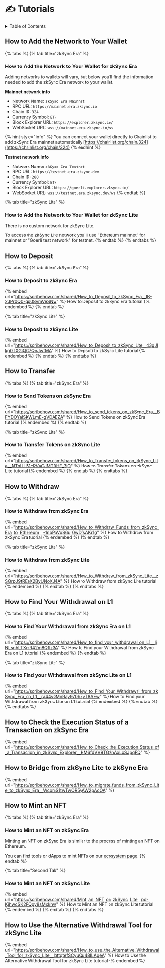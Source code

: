 # ✍ Tutorials

<details>

<summary>Table of Contents</summary>

* [How to Add the Network to Your Wallet](tutorials.md#how-to-add-the-network-to-your-wallet)
* [How to Deposit](tutorials.md#how-to-deposit)
* [How to Transfer](tutorials.md#how-to-transfer)
* [How to Withdraw](tutorials.md#how-to-withdraw)
* [How to Find your Withdrawal on L1](tutorials.md#how-to-find-your-withdrawal-on-l1)
* [How to Check the Execution Status of a Transaction on zkSync Era](tutorials.md#how-to-check-the-execution-status-of-a-transaction-on-zksync-era)
* [How to Bridge from zkSync Lite to zkSync Era](tutorials.md#how-to-bridge-funds-from-zksync-lite-to-zksync-era)
* [How to Mint an NFT](tutorials.md#how-to-mint-an-nft)
* [How to Use the Alternative Withdrawal Tool for zkSync Lite](tutorials.md#how-to-use-the-alternative-withdrawal-tool-for-zksync-lite)

</details>

## How to Add the Network to Your Wallet

{% tabs %}
{% tab title="zkSync Era" %}
### How to Add the Network to Your Wallet for zkSync Era

Adding networks to wallets will vary, but below you'll find the information needed to add the zkSync Era network to your wallet.

**Mainnet network info**

* Network Name: `zkSync Era Mainnet`
* RPC URL: `https://mainnet.era.zksync.io`
* Chain ID: `324`
* Currency Symbol: `ETH`
* Block Explorer URL: `https://explorer.zksync.io/`
* WebSocket URL: `wss://mainnet.era.zksync.io/ws`

{% hint style="info" %}
You can connect your wallet directly to Chainlist to add zkSync Era mainnet automatically [https://chainlist.org/chain/324](https://chainlist.org/chain/324)
{% endhint %}

**Testnet network info**

* Network Name: `zkSync Era Testnet`
* RPC URL: `https://testnet.era.zksync.dev`
* Chain ID: `280`
* Currency Symbol: `ETH`
* Block Explorer URL: `https://goerli.explorer.zksync.io/`
* WebSocket URL: `wss://testnet.era.zksync.dev/ws`
{% endtab %}

{% tab title="zkSync Lite" %}
### How to Add the Network to Your Wallet for zkSync Lite

There is no custom network for zkSync Lite.&#x20;

To access the zkSync Lite network you'll use "Ethereum mainnet" for mainnet or "Goerli test network" for testnet.
{% endtab %}
{% endtabs %}

## How to Deposit

{% tabs %}
{% tab title="zkSync Era" %}
### How to Deposit to zkSync Era

{% embed url="https://scribehow.com/shared/How_to_Deposit_to_zkSync_Era__IB-2JPr0Q0-gp08vmVeSNw" %}
How to Deposit to zkSync Era tutorial
{% endembed %}
{% endtab %}

{% tab title="zkSync Lite" %}
### How to Deposit to zkSync Lite

{% embed url="https://scribehow.com/shared/How_to_Deposit_to_zkSync_Lite__43gJIkg0TXGiQG7QnJwfMA" %}
How to Depsoti to zkSync Lite tutorial
{% endembed %}
{% endtab %}
{% endtabs %}

## How to Transfer

{% tabs %}
{% tab title="zkSync Era" %}
### How to Send Tokens on zkSync Era

{% embed url="https://scribehow.com/shared/How_to_send_tokens_on_zkSync_Era__BFYDOYalSKWLmE-gVDAEZA" %}
How to Send Tokens on zkSync Era tutorial
{% endembed %}
{% endtab %}

{% tab title="zkSync Lite" %}
### How to Transfer Tokens on zkSync Lite

{% embed url="https://scribehow.com/shared/How_to_Transfer_tokens_on_zkSync_Lite__NTnUU51cRVaCJMTDHF_7jQ" %}
How to Transfer Tokens on zkSync Lite tutorial
{% endembed %}
{% endtab %}
{% endtabs %}



## How to Withdraw

{% tabs %}
{% tab title="zkSync Era" %}
### How to Withdraw from zkSync Era

{% embed url="https://scribehow.com/shared/How_to_Withdraw_Funds_from_zkSync_Era_to_Ethereum__-1nbPpVqS6u_0wDfsAKr1g" %}
How to Withdraw from zkSync Era tuorial
{% endembed %}
{% endtab %}

{% tab title="zkSync Lite" %}
### How to Withdraw from zkSync Lite

{% embed url="https://scribehow.com/shared/How_to_Withdraw_from_zkSync_Lite__zSQrpJ9tREeX2ByUNoXJ4A" %}
How to Withdraw from zkSync Lite tutorial
{% endembed %}
{% endtab %}
{% endtabs %}



## How to Find Your Withdrawal on L1

{% tabs %}
{% tab title="zkSync Era" %}
### How to Find Your Withdrawal from zkSync Era on L1

{% embed url="https://scribehow.com/shared/How_to_find_your_withdrawal_on_L1__IjNLsnhLTXmR42m8Qflz3A" %}
How to Find your Withdrawal from zkSync Era on L1 tutorial
{% endembed %}
{% endtab %}

{% tab title="zkSync Lite" %}
### How to Find your Withdrawal from zkSync Lite on L1

{% embed url="https://scribehow.com/shared/How_to_Find_Your_Withdrawal_from_zkSync_Era_on_L1__ra44v0MnRay970hZyT8AEw" %}
How to Find your Withdrawal from zkSync Lite on L1 tutorial
{% endembed %}
{% endtab %}
{% endtabs %}

## How to Check the Execution Status of a Transaction on zkSync Era

{% embed url="https://scribehow.com/shared/How_to_Check_the_Execution_Status_of_a_Transaction_in_zkSync_Explorer__HM6fdVV9TG2nAxLxSJpqRQ" %}

## How to Bridge from zkSync Lite to zkSync Era

{% embed url="https://scribehow.com/shared/How_to_migrate_funds_from_zkSync_Lite_to_zkSync_Era__WcomS1twTwOR5yAW2pAcOA" %}

## How to Mint an NFT

{% tabs %}
{% tab title="zkSync Era" %}
### How to Mint an NFT on zkSync Era

Minting an NFT on zkSync Era is similar to the process of minting an NFT on Ethereum.&#x20;

You can find tools or dApps to mint NFTs on our [ecosystem page](https://ecosystem.zksync.io/).&#x20;
{% endtab %}

{% tab title="Second Tab" %}
### How to Mint an NFT on zkSync Lite

{% embed url="https://scribehow.com/shared/Mint_an_NFT_on_zkSync_Lite__pd-KjhwcSK2PQpy8sMxkhw" %}
How to Mint an NFT on zkSync Lite tutorial
{% endembed %}
{% endtab %}
{% endtabs %}

## How to Use the Alternative Withdrawal Tool for zkSync Lite

{% embed url="https://scribehow.com/shared/How_to_use_the_Alternative_Withdrawal_Tool_for_zkSync_Lite__lqttqtefSCyuQu48ILAgeA" %}
How to Use the Alternative Withdrawal Tool for zkSync Lite tutorial
{% endembed %}

